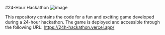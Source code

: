 #24-Hour Hackathon 
![image](https://github.com/Algalyq/24h_hackathon/assets/105700708/76f01479-43e6-4f17-95b9-1b47a007db5b)


This repository contains the code for a fun and exciting game developed during a 24-hour hackathon. The game is deployed and accessible through the following URL: https://24h-hackathon.vercel.app/

